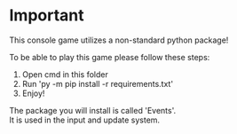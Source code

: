 # Important
This console game utilizes a non-standard python package!  

To be able to play this game please follow these steps:  
1) Open cmd in this folder
2) Run 'py -m pip install -r requirements.txt'
3) Enjoy!

The package you will install is called 'Events'.  
It is used in the input and update system.
